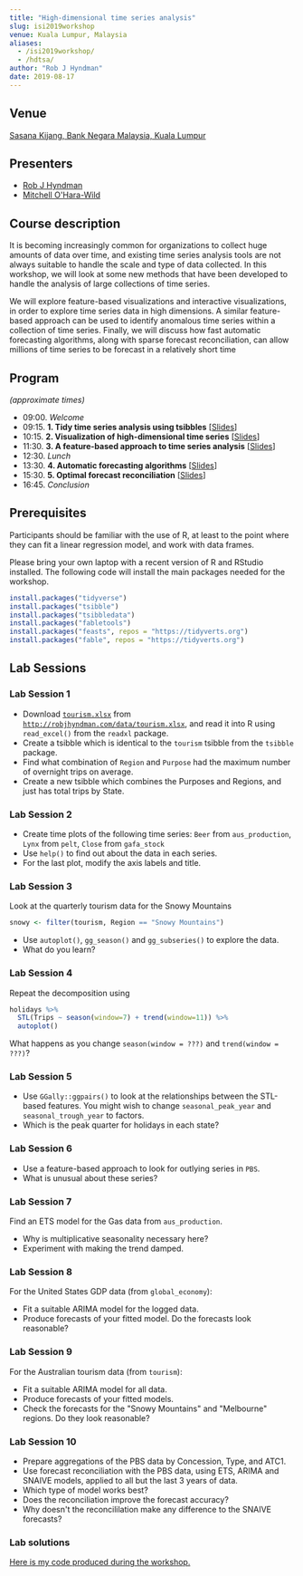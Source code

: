 ```yaml
---
title: "High-dimensional time series analysis"
slug: isi2019workshop
venue: Kuala Lumpur, Malaysia
aliases:
  - /isi2019workshop/
  - /hdtsa/
author: "Rob J Hyndman"
date: 2019-08-17
---
```


## Venue

[Sasana Kijang, Bank Negara Malaysia, Kuala Lumpur](http://bit.ly/2DJ3Wit)

## Presenters

 * [Rob J Hyndman](https://robjhyndman.com)
 * [Mitchell O'Hara-Wild](https://mitchelloharawild.com)

## Course description

It is becoming increasingly common for organizations to collect huge amounts of data over time, and existing time series analysis tools are not always suitable to handle the scale and type of data collected. In this workshop, we will look at some new methods that have been developed to handle the analysis of large collections of time series.

We will explore feature-based visualizations and interactive visualizations, in order to explore time series data in high dimensions. A similar feature-based approach can be used to identify anomalous time series within a collection of time series. Finally, we  will discuss how fast automatic forecasting algorithms, along with sparse forecast reconciliation, can allow millions of time series to be forecast in a relatively short time

## Program
*(approximate times)*

* 09:00. *Welcome*
* 09:15. **1. Tidy time series analysis using tsibbles** [[Slides](https://github.com/robjhyndman/ISI_Workshop_2019/raw/master/1_tsibbles/tsibbles.pdf)]
* 10:15. **2. Visualization of high-dimensional time series** [[Slides](https://github.com/robjhyndman/ISI_Workshop_2019/raw/master/2_graphics/graphics.pdf)]
* 11:30. **3. A feature-based approach to time series analysis** [[Slides](https://github.com/robjhyndman/ISI_Workshop_2019/raw/master/3_feasts/feasts.pdf)]
* 12:30. *Lunch*
* 13:30. **4. Automatic forecasting algorithms** [[Slides](https://github.com/robjhyndman/ISI_Workshop_2019/raw/master/4_fable/fable.pdf)]
* 15:30. **5. Optimal forecast reconciliation** [[Slides](https://github.com/robjhyndman/ISI_Workshop_2019/raw/master/5_reconciliation/reconciliation.pdf)]
* 16:45. *Conclusion*

## Prerequisites

Participants should be familiar with the use of R, at least to the point where they can fit a linear regression model, and work with data frames.

Please bring your own laptop with a recent version of R and RStudio installed. The following code will install the main packages needed for the workshop.

```r
install.packages("tidyverse")
install.packages("tsibble")
install.packages("tsibbledata")
install.packages("fabletools")
install.packages("feasts", repos = "https://tidyverts.org")
install.packages("fable", repos = "https://tidyverts.org")
```

## Lab Sessions

### Lab Session 1

 * Download [`tourism.xlsx`](http://robjhyndman.com/data/tourism.xlsx) from [`http://robjhyndman.com/data/tourism.xlsx`](http://robjhyndman.com/data/tourism.xlsx), and read it into R using `read_excel()` from the `readxl` package.
 * Create a tsibble which is identical to the `tourism` tsibble from the `tsibble` package.
 * Find what combination of `Region` and `Purpose` had the maximum number of overnight trips on average.
 * Create a new tsibble which combines the Purposes and Regions, and just has total trips by State.


### Lab Session 2

- Create time plots of the following time series: `Beer` from `aus_production`, `Lynx` from `pelt`, `Close` from `gafa_stock`
- Use `help()` to find out about the data in each series.
- For the last plot, modify the axis labels and title.

### Lab Session 3

Look at the quarterly tourism data for the Snowy Mountains

   ```r
   snowy <- filter(tourism, Region == "Snowy Mountains")
   ```

  - Use `autoplot()`, `gg_season()` and `gg_subseries()` to explore the data.
  - What do you learn?

### Lab Session 4

Repeat the decomposition using

   ```r
   holidays %>%
     STL(Trips ~ season(window=7) + trend(window=11)) %>%
     autoplot()
  ```

What happens as you change `season(window = ???)` and `trend(window = ???)`?

### Lab Session 5

 * Use ``GGally::ggpairs()`` to look at the relationships between the STL-based features. You might wish to change `seasonal_peak_year` and `seasonal_trough_year` to factors.
 * Which is the peak quarter for holidays in each state?


### Lab Session 6

* Use a feature-based approach to look for outlying series in `PBS`.
* What is unusual about these series?


### Lab Session 7

Find an ETS model for the Gas data from `aus_production`.

  * Why is multiplicative seasonality necessary here?
  * Experiment with making the trend damped.

### Lab Session 8

For the United States GDP data (from `global_economy`):

 * Fit a suitable ARIMA model for the logged data.
 * Produce forecasts of your fitted model. Do the forecasts look reasonable?

### Lab Session 9

For the Australian tourism data (from `tourism`):

 * Fit a suitable ARIMA model for all data.
 * Produce forecasts of your fitted models.
 * Check the forecasts for the "Snowy Mountains" and "Melbourne" regions. Do they look reasonable?

### Lab Session 10

* Prepare aggregations of the PBS data by Concession, Type, and ATC1.
* Use forecast reconciliation with the PBS data, using ETS, ARIMA and SNAIVE models, applied to all but the last 3 years of data.
* Which type of model works best?
* Does the reconciliation improve the forecast accuracy?
* Why doesn't the reconcililation make any difference to the SNAIVE forecasts?

### Lab solutions

[Here is my code produced during the workshop.](https://robjhyndman.com/files/labs.R)
